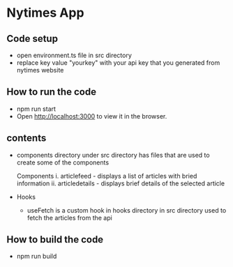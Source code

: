# Nytimes App

## Code setup

- open environment.ts file in src directory
- replace key value "yourkey" with your api key that you generated from nytimes website

## How to run the code

- npm run start
- Open [http://localhost:3000](http://localhost:3000) to view it in the browser.

## contents

- components directory under src directory has files that
  are used to create some of the components

  Components
  i. articlefeed - displays a list of articles with bried information
  ii. articledetails - displays brief details of the selected article

- Hooks
  - useFetch is a custom hook in hooks directory in src directory
    used to fetch the articles from the api

## How to build the code

- npm run build
